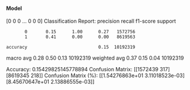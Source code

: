 #### Model
[0 0 0 ... 0 0 0]
Classification Report:
              precision    recall  f1-score   support

           0       0.15      1.00      0.27   1572756
           1       0.41      0.00      0.00   8619563

    accuracy                           0.15  10192319
   macro avg       0.28      0.50      0.13  10192319
weighted avg       0.37      0.15      0.04  10192319

Accuracy: 0.15429825145778894
Confusion Matrix:
[[1572439     317]
 [8619345     218]]
Confusion Matrix (%):
[[1.54276863e+01 3.11018523e-03]
 [8.45670647e+01 2.13886555e-03]]
